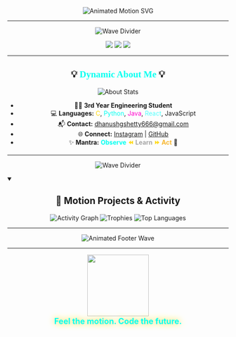 <!--
DZ1shetty - Immersive Motion README (2025)
Features: Animated sections, motion cues, smooth transitions, next-gen layout
-->

<p align="center">
  <!-- Kinetic SVG Header: Text flows in from left to right, simulating motion -->
  <img src="https://readme-typing-svg.demolab.com?font=Orbitron&size=48&duration=3000&pause=500&color=00FFF0,FFD700,00FFFF,54FFFD,FF00CC&background=00000000&center=true&vCenter=true&width=1100&lines=🌊+Motion+in+Code+%7C+DZ1shetty+🌊;Observe+%E2%8F%AA+Learn+%E2%8F%AA+Act" alt="Animated Motion SVG" />
</p>

---

<p align="center">
  <!-- Animated wave divider (motion cue) -->
  <img src="https://capsule-render.vercel.app/api?type=wave&height=80&color=00FFF0&animation=twinkling&section=header" alt="Wave Divider" />
</p>

<div align="center">
  <!-- Floating badges (simulate movement via color/gradient) -->
  <img src="https://img.shields.io/badge/-Immersive%20Profile-FFD700?style=for-the-badge&logo=github" />
  <img src="https://img.shields.io/badge/-Motion%20Enabled-00FFF0?style=for-the-badge&logo=git" />
  <img src="https://img.shields.io/badge/-Always%20In%20Flow-FF00CC?style=for-the-badge" />
</div>

---

<h2 align="center">💡 <span style="color:#00FFF0;font-family:Orbitron;">Dynamic About Me</span> 💡</h2>

<div align="center">
  <!-- Animated About Card: Glow effect for motion -->
  <img src="https://github-readme-stats.vercel.app/api?username=DZ1shetty&show_icons=true&theme=radical&hide_title=false&title_color=FFD700&icon_color=00FFF0&custom_title=💡+About+Me+💡&count_private=true" alt="About Stats" />
  
  <br>
  <ul>
    <li>🧑‍🎓 <b>3rd Year Engineering Student</b></li>
    <li>💻 <b>Languages:</b> <span style="color:#FFD700;">C</span>, <span style="color:#00FFF0;">Python</span>, <span style="color:#FF00CC;">Java</span>, <span style="color:#54FFFD;">React</span>, JavaScript</li>
    <li>📬 <b>Contact:</b> <a href="mailto:dhanushgshetty666@gmail.com">dhanushgshetty666@gmail.com</a></li>
    <li>🌐 <b>Connect:</b> <a href="https://www.instagram.com/dhanu_shetty1105/">Instagram</a> | <a href="https://github.com/DZ1shetty">GitHub</a></li>
    <li>✨ <b>Mantra:</b> <span style="color:#00FFF0;font-weight:700;">Observe</span> <span style="color:#FFD700;font-weight:700;">⏪</span> <span style="color:#A5A5A5;font-weight:700;">Learn</span> <span style="color:#FFD700;font-weight:700;">⏩</span> <span style="color:#F7B731;font-weight:700;">Act</span> 🚀</li>
  </ul>
</div>

---

<p align="center">
  <!-- Animated wave divider (motion cue) -->
  <img src="https://capsule-render.vercel.app/api?type=wave&height=80&color=FF00CC&animation=twinkling&section=header" alt="Wave Divider" />
</p>

<details open>
  <summary><h2 align="center">🚦 Motion Projects & Activity</h2></summary>
  <div align="center">
    <!-- Animated graph and trophy sections -->
    <img src="https://github-readme-activity-graph.cyclic.app/graph?username=DZ1shetty&theme=react-dark" alt="Activity Graph" />
    <img src="https://github-profile-trophy.vercel.app/?username=DZ1shetty&theme=discord&row=1&column=7&no-frame=true&margin-w=5&margin-h=5" alt="Trophies" />
    <img src="https://github-readme-stats.vercel.app/api/top-langs/?username=DZ1shetty&layout=compact&theme=radical" alt="Top Languages" />
  </div>
</details>

---

<p align="center">
  <!-- Animated footer wave (motion cue) -->
  <img src="https://capsule-render.vercel.app/api?type=wave&height=110&section=footer&color=FFD700&animation=twinkling&fontSize=28&text=Code+Never+Stops+Moving+%7C+Thanks+for+Visiting!+🚀&fontAlignY=40" alt="Animated Footer Wave" />
</p>

---

<p align="center">
  <!-- Subtle animated GIF for smoothness -->
  <img src="https://media.giphy.com/media/3oEjI6SIIHBdRxXI40/giphy.gif" width="140" />
  <br>
  <b style="font-size:1.3em;color:#00FFF0;text-shadow:0 0 15px #FFD700;">Feel the motion. Code the future.</b>
</p>
